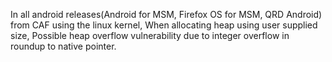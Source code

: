 In all android releases(Android for MSM, Firefox OS for MSM, QRD Android) from CAF using the linux kernel, When allocating heap using user supplied size, Possible heap overflow vulnerability due to integer overflow in roundup to native pointer.
